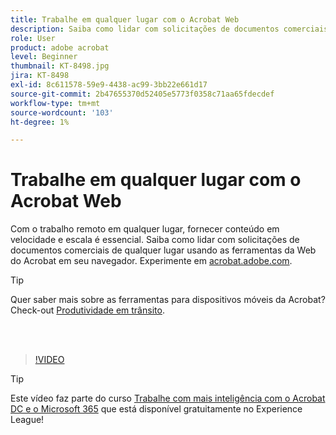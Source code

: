 ```yaml
---
title: Trabalhe em qualquer lugar com o Acrobat Web
description: Saiba como lidar com solicitações de documentos comerciais de qualquer lugar usando as ferramentas da Web do Acrobat em seu navegador
role: User
product: adobe acrobat
level: Beginner
thumbnail: KT-8498.jpg
jira: KT-8498
exl-id: 8c611578-59e9-4438-ac99-3bb22e661d17
source-git-commit: 2b47655370d52405e5773f0358c71aa65fdecdef
workflow-type: tm+mt
source-wordcount: '103'
ht-degree: 1%

---
```


# Trabalhe em qualquer lugar com o Acrobat Web

Com o trabalho remoto em qualquer lugar, fornecer conteúdo em velocidade e escala é essencial. Saiba como lidar com solicitações de documentos comerciais de qualquer lugar usando as ferramentas da Web do Acrobat em seu navegador. Experimente em [acrobat.adobe.com](https://acrobat.adobe.com/br/pt).

>[!TIP]
>
>Quer saber mais sobre as ferramentas para dispositivos móveis da Acrobat? Check-out [Produtividade em trânsito](productivity.md).

<br> 

>[!VIDEO](https://video.tv.adobe.com/v/337436?quality=12&learn=on&hidetitle=true)

>[!TIP]
>
>Este vídeo faz parte do curso [Trabalhe com mais inteligência com o Acrobat DC e o Microsoft 365](https://experienceleague.adobe.com/?recommended=Acrobat-U-1-2021.microsoft365) que está disponível gratuitamente no Experience League!
